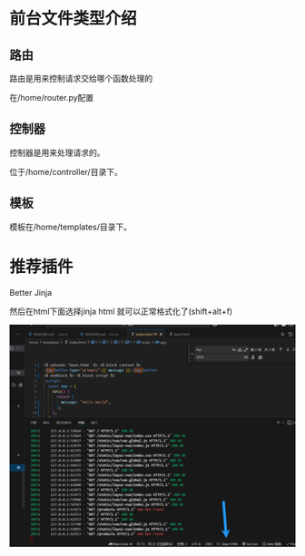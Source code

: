 # 前台文件类型介绍

## 路由

路由是用来控制请求交给哪个函数处理的

在/home/router.py配置

## 控制器

控制器是用来处理请求的。

位于/home/controller/目录下。



## 模板

模板在/home/templates/目录下。

# 推荐插件

Better Jinja

然后在html下面选择jinja html 就可以正常格式化了(shift+alt+f)

![alt text](image.png)